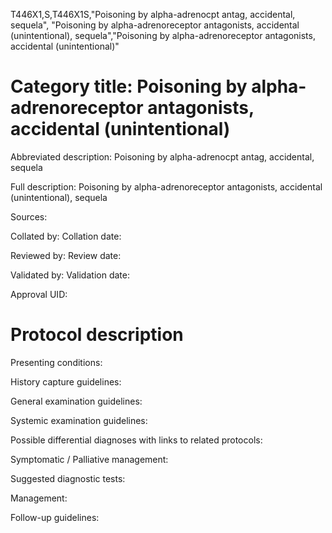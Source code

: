 T446X1,S,T446X1S,"Poisoning by alpha-adrenocpt antag, accidental, sequela", "Poisoning by alpha-adrenoreceptor antagonists, accidental (unintentional), sequela","Poisoning by alpha-adrenoreceptor antagonists, accidental (unintentional)"
# Category title: Poisoning by alpha-adrenoreceptor antagonists, accidental (unintentional)

Abbreviated description: Poisoning by alpha-adrenocpt antag, accidental, sequela

Full description: Poisoning by alpha-adrenoreceptor antagonists, accidental (unintentional), sequela

Sources:

Collated by:
Collation date:

Reviewed by:
Review date:

Validated by:
Validation date:

Approval UID:

# Protocol description

Presenting conditions:

History capture guidelines:

General examination guidelines:

Systemic examination guidelines:

Possible differential diagnoses with links to related protocols:

Symptomatic / Palliative management:

Suggested diagnostic tests:

Management:

Follow-up guidelines:
